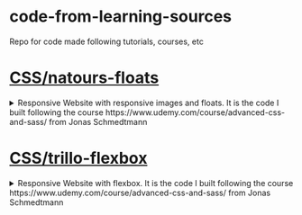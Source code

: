 # code-from-learning-sources
Repo for code made following tutorials, courses, etc

# [CSS/natours-floats](CSS/natours-floats)
<details>
  <summary>
    Responsive Website with responsive images and floats.
    It is the code I built following the course https://www.udemy.com/course/advanced-css-and-sass/ from Jonas Schmedtmann
  </summary> 
  
  ## Tecnologies
  * SCSS
  * HTML
  * Node packages
    * autoprefixer
    * concat
    * live-server
    * node-sass
    * npm-run-all
    * postcss
    * postcss-cli

  ![](https://github.com/DonFer/code-from-learning-sources/blob/main/CSS/natours-floats/img/homepage.png) 
</details>  
  
# [CSS/trillo-flexbox](CSS/trillo-flexbox)
<details>
  <summary>
    Responsive Website with flexbox.
    It is the code I built following the course https://www.udemy.com/course/advanced-css-and-sass/ from Jonas Schmedtmann
  </summary>
  
    ## Tecnologies
  
    * SCSS
    * HTML
    * Node packages
      * autoprefixer
      * live-server
      * node-sass
      * npm-run-all
      * postcss
      * postcss-cli

  ![](https://github.com/DonFer/code-from-learning-sources/blob/main/CSS/trillo-flexbox/img/Trillo-flexbox.png)
</details>




